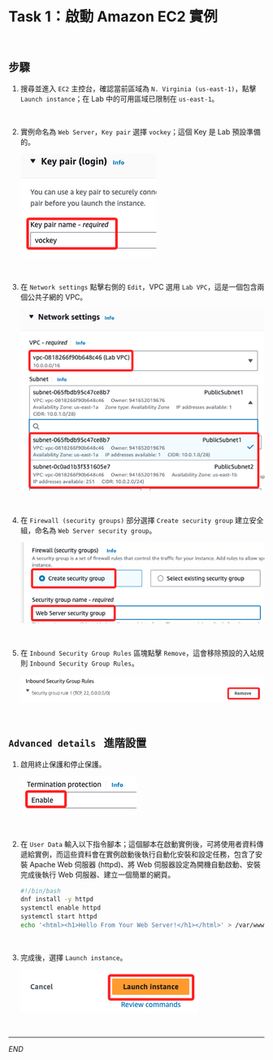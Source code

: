 #  Task 1：啟動 Amazon EC2 實例

<br>

## 步驟

1. 搜尋並進入 `EC2` 主控台，確認當前區域為 `N. Virginia (us-east-1)`，點擊 `Launch instance`；在 Lab 中的可用區域已限制在 `us-east-1`。

<br>

2. 實例命名為 `Web Server`，`Key pair` 選擇 `vockey`；這個 Key 是 Lab 預設準備的。

    ![](images/img_29.png)

<br>

3. 在 `Network settings` 點擊右側的 `Edit`，VPC 選用 `Lab VPC`，這是一個包含兩個公共子網的 VPC。

    ![](images/img_01.png)

<br>

4. 在 `Firewall (security groups)` 部分選擇 `Create security group` 建立安全組，命名為 `Web Server security group`。

    ![](images/img_02.png)

<br>

5. 在 `Inbound Security Group Rules` 區塊點擊 `Remove`，這會移除預設的入站規則 `Inbound Security Group Rules`。

    ![](images/img_03.png)

<br>

## `Advanced details ` 進階設置

1. 啟用終止保護和停止保護。

    ![](images/img_04.png)

<br>

2. 在 `User Data` 輸入以下指令腳本；這個腳本在啟動實例後，可將使用者資料傳遞給實例，而這些資料會在實例啟動後執行自動化安裝和設定任務，包含了安裝 Apache Web 伺服器 (httpd)、將 Web 伺服器設定為開機自動啟動、安裝完成後執行 Web 伺服器、建立一個簡單的網頁。

    ```bash
    #!/bin/bash
    dnf install -y httpd
    systemctl enable httpd
    systemctl start httpd
    echo '<html><h1>Hello From Your Web Server!</h1></html>' > /var/www/html/index.html
    ```

<br>

3. 完成後，選擇 `Launch instance`。

    ![](images/img_05.png)

<br>

___

_END_